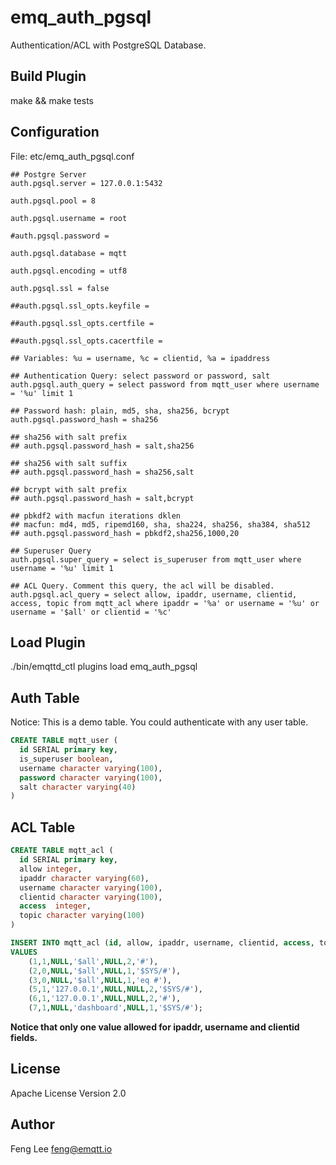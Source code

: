 
emq_auth_pgsql
==============

Authentication/ACL with PostgreSQL Database.

Build Plugin
------------

make && make tests

Configuration
-------------

File: etc/emq_auth_pgsql.conf

```
## Postgre Server
auth.pgsql.server = 127.0.0.1:5432

auth.pgsql.pool = 8

auth.pgsql.username = root

#auth.pgsql.password = 

auth.pgsql.database = mqtt

auth.pgsql.encoding = utf8

auth.pgsql.ssl = false

##auth.pgsql.ssl_opts.keyfile =

##auth.pgsql.ssl_opts.certfile =

##auth.pgsql.ssl_opts.cacertfile =

## Variables: %u = username, %c = clientid, %a = ipaddress

## Authentication Query: select password or password, salt
auth.pgsql.auth_query = select password from mqtt_user where username = '%u' limit 1

## Password hash: plain, md5, sha, sha256, bcrypt
auth.pgsql.password_hash = sha256

## sha256 with salt prefix
## auth.pgsql.password_hash = salt,sha256

## sha256 with salt suffix
## auth.pgsql.password_hash = sha256,salt

## bcrypt with salt prefix
## auth.pgsql.password_hash = salt,bcrypt

## pbkdf2 with macfun iterations dklen
## macfun: md4, md5, ripemd160, sha, sha224, sha256, sha384, sha512
## auth.pgsql.password_hash = pbkdf2,sha256,1000,20

## Superuser Query
auth.pgsql.super_query = select is_superuser from mqtt_user where username = '%u' limit 1

## ACL Query. Comment this query, the acl will be disabled.
auth.pgsql.acl_query = select allow, ipaddr, username, clientid, access, topic from mqtt_acl where ipaddr = '%a' or username = '%u' or username = '$all' or clientid = '%c'
```

Load Plugin
-----------

./bin/emqttd_ctl plugins load emq_auth_pgsql

Auth Table
----------

Notice: This is a demo table. You could authenticate with any user table.

```sql
CREATE TABLE mqtt_user (
  id SERIAL primary key,
  is_superuser boolean,
  username character varying(100),
  password character varying(100),
  salt character varying(40)
) 
```

ACL Table
---------

```sql
CREATE TABLE mqtt_acl (
  id SERIAL primary key,
  allow integer,
  ipaddr character varying(60),
  username character varying(100),
  clientid character varying(100),
  access  integer,
  topic character varying(100)
) 

INSERT INTO mqtt_acl (id, allow, ipaddr, username, clientid, access, topic)
VALUES
	(1,1,NULL,'$all',NULL,2,'#'),
	(2,0,NULL,'$all',NULL,1,'$SYS/#'),
	(3,0,NULL,'$all',NULL,1,'eq #'),
	(5,1,'127.0.0.1',NULL,NULL,2,'$SYS/#'),
	(6,1,'127.0.0.1',NULL,NULL,2,'#'),
	(7,1,NULL,'dashboard',NULL,1,'$SYS/#');
```

**Notice that only one value allowed for ipaddr, username and clientid fields.**

License
-------

Apache License Version 2.0

Author
------

Feng Lee <feng@emqtt.io>

